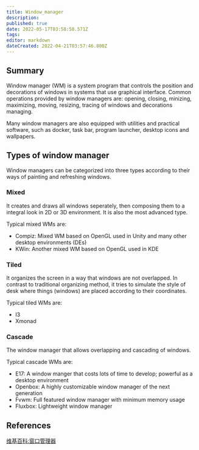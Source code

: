 ```yaml
---
title: Window_manager
description: 
published: true
date: 2022-05-17T03:58:58.571Z
tags: 
editor: markdown
dateCreated: 2022-04-21T03:57:46.800Z
---
```


## Summary

Window manager (WM) is a system program that controls the position and decorations of windows in systems that use graphical interface. Common operations provided by window managers are: opening, closing, minizing, maximizing, moving, resizing, tracing of windows and decorations managing.

Many window managers are also equipped with utilities and practical software, such as docker, task bar, program launcher, desktop icons and wallpapers.

## Types of window manager

Window managers can be categorized into three types according to their ways of painting and refreshing windows.

### Mixed

It creates and draws all windows seperately, then composing them to a integral look in 2D or 3D environment. It is also the most advanced type.

Typical mixed WMs are:

- Compiz: Mixed WM based on OpenGL used in Unity and many other desktop environments (DEs)
- KWin: Another mixed WM based on OpenGL used in KDE

### Tiled

It organizes the screen in a way that windows are not overlapped. In contrast to traditional organizing method, it tries to simulate the style of desk where things (windows) are placed according to their coordinates.

Typical tiled WMs are:

- I3
- Xmonad

### Cascade

The window manager that allows overlapping and cascading of windows.

Typical cascade WMs are:

- E17: A window manger that costs lots of time to develop; powerful as a desktop environment
- Openbox: A highly customizable window manager of the next generation
- Fvwm: Full featured window manager with minimum memory usage
- Fluxbox: Lightweight window manager

## References

[维基百科:窗口管理器](http://zh.wikipedia.org/wiki/%E7%AA%97%E5%8F%A3%E7%AE%A1%E7%90%86%E5%99%A8)
